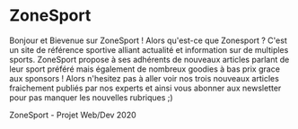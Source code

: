 # ZoneSport


Bonjour et Bievenue sur ZoneSport !
  Alors qu'est-ce que Zonesport ? C'est un site de référence sportive alliant actualité et information sur de multiples sports.
  ZoneSport propose à ses adhérents de nouveaux articles parlant de leur sport préféré mais également de nombreux goodies à bas prix grace aux sponsors !
  Alors n'hesitez pas à aller voir nos trois nouveaux articles fraichement publiés par nos experts et ainsi vous abonner aux newsletter pour pas manquer les nouvelles rubriques ;)

ZoneSport - Projet Web/Dev 2020

